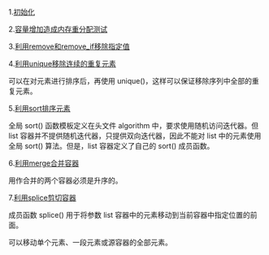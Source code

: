 
1.[初始化](01_list_initialize.cpp)

2.[容量增加造成内存重分配测试](02_list_emplace.cpp)

3.[利用remove和remove_if移除指定值](03_list_remove.cpp)

4.[利用unique移除连续的重复元素](04_unique.cpp)

可以在对元素进行排序后，再使用 unique()，这样可以保证移除序列中全部的重复元素。

5.[利用sort排序元素](05_sort.cpp)

全局 sort() 函数模板定义在头文件 algorithm 中，要求使用随机访问迭代器。但 list 容器并不提供随机迭代器，只提供双向迭代器，因此不能对 list 中的元素使用全局 sort() 算法。但是，list 容器定义了自己的 sort() 成员函数。

6.[利用merge合并容器](06_merge.cpp)

用作合并的两个容器必须是升序的。

7.[利用splice剪切容器](07_splice.cpp)

成员函数 splice() 用于将参数 list 容器中的元素移动到当前容器中指定位置的前面。

可以移动单个元素、一段元素或源容器的全部元素。
